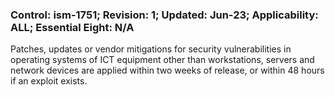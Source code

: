 ### Control: ism-1751; Revision: 1; Updated: Jun-23; Applicability: ALL; Essential Eight: N/A
<p>Patches, updates or vendor mitigations for security vulnerabilities in operating systems of ICT equipment other than workstations, servers and network devices are applied within two weeks of release, or within 48 hours if an exploit exists.</p>